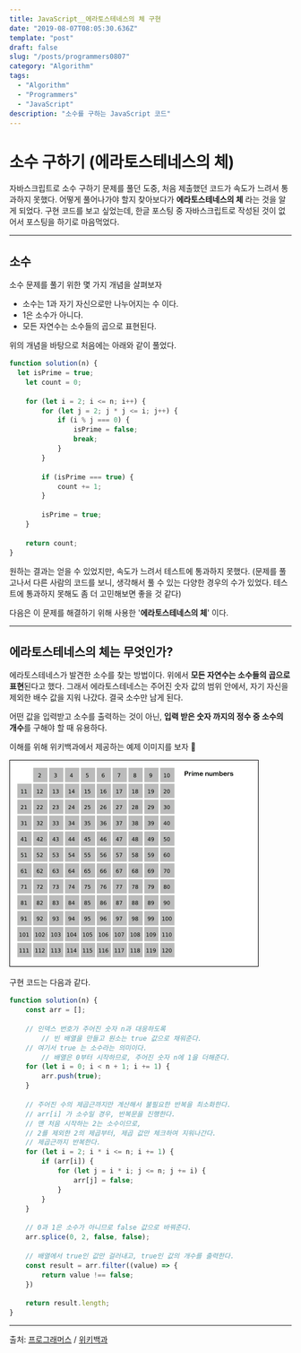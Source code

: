 ```yaml
---
title: JavaScript__에라토스테네스의 체 구현
date: "2019-08-07T08:05:30.636Z"
template: "post"
draft: false
slug: "/posts/programmers0807"
category: "Algorithm"
tags:
  - "Algorithm"
  - "Programmers"
  - "JavaScript"
description: "소수를 구하는 JavaScript 코드"
---
```

# 소수 구하기 (에라토스테네스의 체) 

자바스크립트로 소수 구하기 문제를 풀던 도중, 처음 제출했던 코드가 속도가 느려서 통과하지 못했다. 어떻게 풀어나가야 할지 찾아보다가 **에라토스테네스의 체** 라는 것을 알게 되었다. 구현 코드를 보고 싶었는데, 한글 포스팅 중 자바스크립트로 작성된 것이 없어서 포스팅을 하기로 마음먹었다.

---

## 소수

소수 문제를 풀기 위한 몇 가지 개념을 살펴보자

- 소수는 1과 자기 자신으로만 나누어지는 수 이다.
- 1은 소수가 아니다.
- 모든 자연수는 소수들의 곱으로 표현된다.



위의 개념을 바탕으로 처음에는 아래와 같이 풀었다.

```javascript
function solution(n) {
  let isPrime = true;
    let count = 0;
    
    for (let i = 2; i <= n; i++) {
        for (let j = 2; j * j <= i; j++) {
            if (i % j === 0) {
                isPrime = false;
                break;
            }
        }
        
        if (isPrime === true) {
            count += 1;
        }
        
        isPrime = true;
    } 
    
    return count;
}
```

원하는 결과는 얻을 수 있었지만, 속도가 느려서 테스트에 통과하지 못했다. (문제를 풀고나서 다른 사람의 코드를 보니, 생각해서 풀 수 있는 다양한 경우의 수가 있었다. 테스트에 통과하지 못해도 좀 더 고민해보면 좋을 것 같다)



다음은 이 문제를 해결하기 위해 사용한 '**에라토스테네스의 체**' 이다.

---

## 에라토스테네스의 체는 무엇인가?

에라토스테네스가 발견한 소수를 찾는 방법이다. 위에서 **모든 자연수는 소수들의 곱으로 표현**된다고 했다. 그래서 에라토스테네스는 주어진 숫자 값의 범위 안에서, 자기 자신을 제외한 배수 값을 지워 나갔다. 결국 소수만 남게 된다.

어떤 값을 입력받고 소수를 출력하는 것이 아닌, **입력 받은 숫자 까지의 정수 중 소수의 개수**를 구해야 할 때 유용하다.

이해를 위해 위키백과에서 제공하는 예제 이미지를 보자 🤩

![에라토스테네스의 체](./Sieve_of_Eratosthenes_animation.gif)

구현 코드는 다음과 같다.

```javascript
function solution(n) {
    const arr = [];
    
    // 인덱스 번호가 주어진 숫자 n과 대응하도록 
		// 빈 배열을 만들고 원소는 true 값으로 채워준다.
  	// 여기서 true 는 소수라는 의미이다.
		// 배열은 0부터 시작하므로, 주어진 숫자 n에 1을 더해준다.
    for (let i = 0; i < n + 1; i += 1) {
        arr.push(true);
    }
    
    // 주어진 수의 제곱근까지만 계산해서 불필요한 반복을 최소화한다.
    // arr[i] 가 소수일 경우, 반복문을 진행한다.
    // 맨 처음 시작하는 2는 소수이므로,
    // 2를 제외한 2의 제곱부터, 제곱 값만 체크하여 지워나간다.
  	// 제곱근까지 반복한다.
    for (let i = 2; i * i <= n; i += 1) {
        if (arr[i]) {
            for (let j = i * i; j <= n; j += i) {
                arr[j] = false;
            }
        }
    }
    
  	// 0과 1은 소수가 아니므로 false 값으로 바꿔준다.
    arr.splice(0, 2, false, false);
    
  	// 배열에서 true인 값만 걸러내고, true인 값의 개수를 출력한다.
    const result = arr.filter((value) => {
        return value !== false;
    })
    
    return result.length;
}
```



---
출처: [프로그래머스](https://programmers.co.kr/learn/courses/30/lessons/12921) / [위키백과](https://ko.wikipedia.org/wiki/에라토스테네스의_체)








